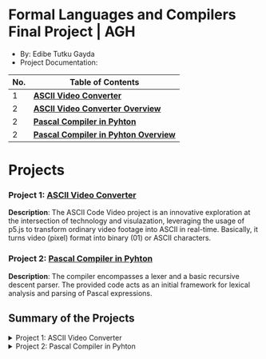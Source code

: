 # Formal Languages and Compilers Final Project | AGH 
*  By: Edibe Tutku Gayda
*  Project Documentation:


| No. | Table of Contents                                                                   |
| --- | ----------------------------------------------------------------------- |
| 1   | [**ASCII Video Converter**](https://github.com/Etutku/SS2023_Ko_Kuczera_Gayda_SpreadSheet/blob/main/README.md)   |
| 2   | [**ASCII Video Converter Overview**](https://github.com/Etutku/SS2023_Ko_Kuczera_Gayda_SpreadSheet/blob/main/User_Stories.md) |
| 2   | [**Pascal Compiler in Pyhton**](https://github.com/Etutku/SS2023_Ko_Kuczera_Gayda_SpreadSheet/blob/main/User_Stories.md) |
| 2   | [**Pascal Compiler in Pyhton Overview**](https://github.com/Etutku/SS2023_Ko_Kuczera_Gayda_SpreadSheet/blob/main/User_Stories.md) |



# Projects

### Project 1: [ASCII Video Converter](https://github.com/xkyleann/Java_Portfolio/tree/main/OOP_Physics)

**Description**: The ASCII Code Video project is an innovative exploration at the intersection of technology and visulazation, leveraging the usage of p5.js to transform ordinary video footage into ASCII in real-time. Basically, it turns video (pixel) format into binary (01) or ASCII characters. 

### Project 2: [Pascal Compiler in Pyhton](https://github.com/xkyleann/Java_Portfolio/blob/main/Simple_Library.java)

**Description**: The compiler encompasses a lexer and a basic recursive descent parser. The provided code acts as an initial framework for lexical analysis and parsing of Pascal expressions.

## Summary of the Projects
<details>
<summary>Project 1: ASCII Video Converter</summary>
  <summary> The ASCII Code Video project is an innovative exploration at the intersection of technology and art, leveraging the power of p5.js to transform ordinary video footage into ASCII in real-time. Basically, it turns video (pixel) format into binary (01) or ASCII characters.<br></summary>
  <summary> If we consider similarity with formal languages, the project demonstrates a connection through its underlying principles of language representation and transformation. While the project itself may not involve a traditional compiler in the sense of translating high-level programming languages into machine code, it exhibits certain similarities and connections. <br></summary>
    <summary> Similarity: In formal languages and compilers, there is a focus on the representation of information and the transformation of one form of language into another. ASCII Code Video represents video frames through the language of ASCII characters, showcasing a transformation from <b>pixel-based images</b> to <b>character-based representation</b>. As in the summary we can say that it converts pixel(s) to characters. <br></summary>
 <summary> <a href= "https://github.com/xkyleann/Java_Portfolio/files/11939623/oo7-2.pdf"> Documentation 5</a> </summary>
</details>

<details>
<summary> Project 2: Pascal Compiler in Pyhton </summary>
  <summary> The objective of this project is to develop a simple Pascal compiler in Python. The compiler encompasses a lexer and a basic recursive descent parser. The provided code acts as an initial framework for lexical analysis and parsing of Pascal expressions.
Pascal is a formal language characterized by a defined syntax and semantics; the lexer and parser interpret Pascal code according to its grammar rules. Grammar defines the syntax and structure of a language. The pascal language has a grammar that specifies how valid Pascal programs are structured. The lexer and parser involve the rules of the Pascal grammar to recognize and interpret valid expressions.
If we consider the strings, in the context of the compiler, strings refer to sequences of characters constituting the Pascal source code. The lexer processes these strings and breaks them down into meaningful tokens. 
The alphabet is the set of symbols from which strings are formed. In this project, the alphabet includes characters such as digits (0-9), operators (+), and whitespace.<br>
 </summary>
 <summary> <a href= "https://github.com/xkyleann/Java_Portfolio/files/11939623/oo7-2.pdf"> Documentation 5</a> </summary>
</details>
